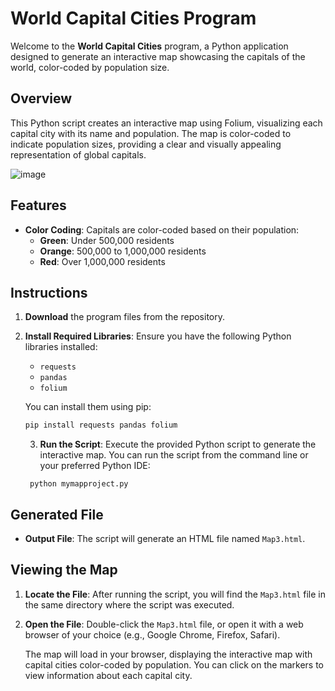 # World Capital Cities Program

Welcome to the **World Capital Cities** program, a Python application designed to generate an interactive map showcasing the capitals of the world, color-coded by population size.

## Overview

This Python script creates an interactive map using Folium, visualizing each capital city with its name and population. The map is color-coded to indicate population sizes, providing a clear and visually appealing representation of global capitals.

![image](https://github.com/user-attachments/assets/f1aa05f1-4534-49b1-ab29-8ed03d2949f1)

## Features

- **Color Coding**: Capitals are color-coded based on their population:
  - **Green**: Under 500,000 residents
  - **Orange**: 500,000 to 1,000,000 residents
  - **Red**: Over 1,000,000 residents

## Instructions

1. **Download** the program files from the repository.
2. **Install Required Libraries**: Ensure you have the following Python libraries installed:
   - `requests`
   - `pandas`
   - `folium`
   
   You can install them using pip:
   ```bash
   pip install requests pandas folium
   ```
   3. **Run the Script**: Execute the provided Python script to generate the interactive map. You can run the script from the command line or your preferred Python IDE:

    ```
     python mymapproject.py
    ```

## Generated File

- **Output File**: The script will generate an HTML file named `Map3.html`.

## Viewing the Map

1. **Locate the File**: After running the script, you will find the `Map3.html` file in the same directory where the script was executed.
2. **Open the File**: Double-click the `Map3.html` file, or open it with a web browser of your choice (e.g., Google Chrome, Firefox, Safari).

   The map will load in your browser, displaying the interactive map with capital cities color-coded by population. You can click on the markers to view information about each capital city.


